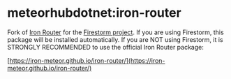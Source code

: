 # meteorhubdotnet:iron-router

Fork of [Iron Router](https://iron-meteor.github.io/iron-router/) for
the [Firestorm project](https://github.com/meteorhubdotnet/firestorm).
If you are using Firestorm, this package will be installed automatically.
If you are NOT using Firestorm, it is STRONGLY RECOMMENDED to use the
official Iron Router package:

[https://iron-meteor.github.io/iron-router/](https://iron-meteor.github.io/iron-router/)